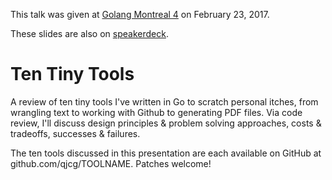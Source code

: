 This talk was given at [Golang Montreal 4] on February 23, 2017.

These slides are also on
[speakerdeck](https://speakerdeck.com/qjcg/ten-tiny-tools).

[Golang Montreal 4]: https://golangmontreal.org/en/


# Ten Tiny Tools

A review of ten tiny tools I've written in Go to
scratch personal itches, from wrangling text to
working with Github to generating PDF files. Via
code review, I'll discuss design principles &
problem solving approaches, costs & tradeoffs,
successes & failures.

The ten tools discussed in this presentation are
each available on GitHub at
github.com/qjcg/TOOLNAME. Patches welcome!
